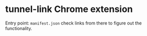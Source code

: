 # tunnel-link Chrome extension

Entry point: `manifest.json` check links from there to figure out the functionality.

